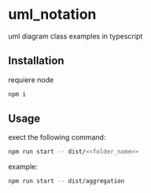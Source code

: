 # uml_notation
uml diagram class examples in typescript

## Installation

requiere node

```bash
npm i
```

## Usage

exect the following command:
```bash
npm run start -- dist/<<folder_name>>
```
example:
```bash
npm run start -- dist/aggregation
```
